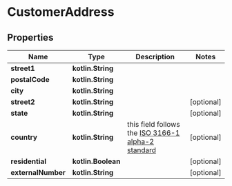 
# CustomerAddress

## Properties
Name | Type | Description | Notes
------------ | ------------- | ------------- | -------------
**street1** | **kotlin.String** |  | 
**postalCode** | **kotlin.String** |  | 
**city** | **kotlin.String** |  | 
**street2** | **kotlin.String** |  |  [optional]
**state** | **kotlin.String** |  |  [optional]
**country** | **kotlin.String** | this field follows the [ISO 3166-1 alpha-2 standard](https://en.wikipedia.org/wiki/ISO_3166-1_alpha-2) |  [optional]
**residential** | **kotlin.Boolean** |  |  [optional]
**externalNumber** | **kotlin.String** |  |  [optional]



